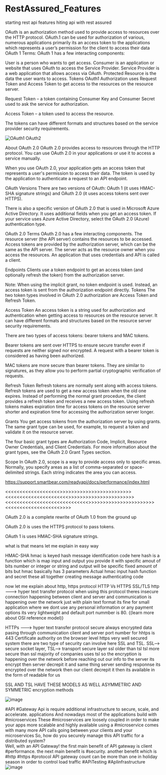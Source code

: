 # RestAssured_Features
starting rest api features
hiting api with rest assured 

OAuth is an authorization method used to provide access to resources over the HTTP protocol.
OAuth.1 can be used for authorization of various, numerous applications
primarily its an access token to the applications which represents a user’s permission for the client to access their data
OAuth 1 Terms:
OAuth 1 has a few interacting components:

User is a person who wants to get access.
Consumer is an application or website that uses OAuth to access the Service Provider.
Service Provider is a web application that allows access via OAuth.
Protected Resource is the data the user wants to access.
Tokens
OAuth1 Authorization uses Request Token and Access Token to get access to the resources on the resource server.

Request Token – a token containing Consumer Key and Consumer Secret used to ask the service for authorization.

Access Token – a token used to access the resource.

The tokens can have different formats and structures based on the service provider security requirements.




![OAuth1  OAuth2](https://user-images.githubusercontent.com/50185967/139423567-e4524b6f-c6da-4b83-a1c6-2d5b1424d3d9.png)

About OAuth 2.0
OAuth 2.0 provides access to resources through the HTTP protocol.
You can use OAuth 2.0 in your applications or use it to access a service manually.

When you use OAuth 2.0, your application gets an access token that represents a user's permission to access their data. The token is used by the application to authenticate a request to an API endpoint.

OAuth Versions
There are two versions of OAuth: OAuth 1 (it uses HMAC-SHA signature strings) and OAuth 2.0 (it uses access tokens sent over HTTPS).

There is also a specific version of OAuth 2.0 that is used in Microsoft Azure Active Directory. It uses additional fields when you get an access token. If your service uses Azure Active Directory, select the OAuth 2.0 (Azure) authentication type.

OAuth 2.0 Terms
OAuth 2.0 has a few interacting components. The resource server (the API server) contains the resources to be accessed. Access tokens are provided by the authorization server, which can be the same as the API server. The server acts as the resource owner when you access the resources. An application that uses credentials and API is called a client.

Endpoints
Clients use a token endpoint to get an access token (and optionally refresh the token) from the authorization server.

Note:	When using the implicit grant, no token endpoint is used. Instead, an access token is sent from the authorization endpoint directly.
Tokens
The two token types involved in OAuth 2.0 authorization are Access Token and Refresh Token.

Access Token
An access token is a string used for authorization and authentication when getting access to resources on the resource server. It can have different formats and structures based on the resource server security requirements.

There are two types of access tokens: bearer tokens and MAC tokens.

Bearer tokens are sent over HTTPS to ensure secure transfer even if requests are neither signed nor encrypted. A request with a bearer token is considered as having been authorized.

MAC tokens are more secure than bearer tokens. They are similar to signatures, as they allow you to perform partial cryptographic verification of requests.

Refresh Token
Refresh tokens are normally sent along with access tokens. Refresh tokens are used to get a new access token when the old one expires. Instead of performing the normal grant procedure, the client provides a refresh token and receives a new access token. Using refresh tokens makes expiration time for access tokens on the resource server shorter and expiration time for accessing the authorization server longer.

Grants
You get access tokens from the authorization server by using grants. The same grant type can be used, for example, to request a token and validate it on the resource server.

The four basic grant types are Authorization Code, Implicit, Resource Owner Credentials, and Client Credentials. For more information about the grant types, see the OAuth 2.0 Grant Types section.

Scope
In OAuth 2.0, scope is a way to provide access only to specific areas. Normally, you specify areas as a list of comma-separated or space-delimited strings. Each string indicates the area you can access.

https://support.smartbear.com/readyapi/docs/performance/index.html

<<<<<<<<<<<<<<<<<<<>>>>>>>>>>>>>>>>>>>>>>>>><<<<<<<<<<<<<<<<<<<<<<>>>>>>>>>>>>>>>>>>>>>>><<<<<<<<<<<<<<<<<<<<<<<<<<<<<>>>>>>>>>>>>>>>>>>>>>>><<<<<<<<<<<<<<<<<<<>>>>


OAuth 2.0 is a complete rewrite of OAuth 1.0 from the ground up

OAuth 2.0 is uses the HTTPS protocol to pass tokens.

OAuth 1 is uses HMAC-SHA signature strings.

what is that means let me explain in easy way 

HMAC-SHA 
hmac is keyed hash message identification code 
here hash is a function which is map input and output 
you provide it with specific amout of bits number or integer or string and output will be specific fixed amount of bits 
but 
hmac basically has 3 parameters 
Actual hmac input 
hash function 
and secret
these all together creating message authenticating code 

now let me explain about http, https protocol  HTTP Vs HTTPS SSL/TLS 
http ---> hyper text transfer protocol 
when using this protocol theres insecure connection happening between client and server and communication is happening over the network 
just with plain text format 
its fine for small application where we dont use
any personal information or any payment options 
its very lightweight 
and default port nummber is 80.    {(learn more about OSI reference model)}

HTTPs ---> hyper text transfer protocol secure 
always encrypted data pasing through communication client and server 
port number for hhtps is 443
Certificate authority on the browser level 
https very well secured system 
there are two type of security can involve here 
SSL and TSL.   SSL--> secure socket layer,  TSL--> transport secure layer
ssl older than tsl 
tsl more secure than ssl
majority of companies uses tsl 
so the encryption is happening over the network before reaching out our info to the server its encrypt then server decrepit it 
and same thing server sending responnse its encrypted over the network then our client decrepit it then its available in the form of readable for us

SSL AND TSL HAVE THESE MODELS AS WELL 
ASYMMETRIC AND SYMMETRIC encryption methods 

![image](https://user-images.githubusercontent.com/50185967/139556533-f9b07f75-6102-4740-93bf-c24cb25eb3f9.png)

#API #Gateway
Api is require additional infrastructure to secure, scale, and accelerate. applications
And nowadays most of the applications build with #microservices
These #microservices are loosely coupled in order to make your apps more scalable and highly available
using a  #microservice comes with many more API calls going between your clients and your  
microservices
So, how do you securely manage this API traffic for a distributed system?  
Well, with an API Gateway! 
the first main benefit of API gateway is client #performance.
the next main benefit is #security.
another benefit which is #http #https #protocol
API gateway count can be more than one in holiday season in order
to control load traffic
#APiTesting
#ApIinfrastructure
![image](https://user-images.githubusercontent.com/50185967/139562777-c3a07bd9-09f1-4a0a-828a-d1ccea26466b.png)



